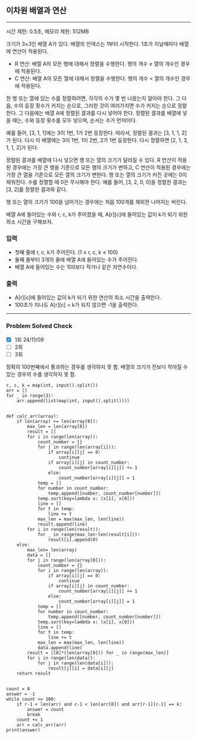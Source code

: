 ## 이차원 배열과 연산

---

시간 제한: 0.5초, 메모리 제한: 512MB

크기가 3×3인 배열 A가 있다. 배열의 인덱스는 1부터 시작한다. 1초가 지날때마다 배열에 연산이 적용된다.

- R 연산: 배열 A의 모든 행에 대해서 정렬을 수행한다. 행의 개수 ≥ 열의 개수인 경우에 적용된다.
- C 연산: 배열 A의 모든 열에 대해서 정렬을 수행한다. 행의 개수 < 열의 개수인 경우에 적용된다.

한 행 또는 열에 있는 수를 정렬하려면, 각각의 수가 몇 번 나왔는지 알아야 한다. 그 다음, 수의 등장 횟수가 커지는 순으로, 그러한 것이 여러가지면 수가 커지는 순으로 정렬한다. 그 다음에는 배열 A에 정렬된 결과를 다시 넣어야 한다. 정렬된 결과를 배열에 넣을 때는, 수와 등장 횟수를 모두 넣으며, 순서는 수가 먼저이다.

예를 들어, [3, 1, 1]에는 3이 1번, 1가 2번 등장한다. 따라서, 정렬된 결과는 [3, 1, 1, 2]가 된다. 다시 이 배열에는 3이 1번, 1이 2번, 2가 1번 등장한다. 다시 정렬하면 [2, 1, 3, 1, 1, 2]가 된다.

정렬된 결과를 배열에 다시 넣으면 행 또는 열의 크기가 달라질 수 있다. R 연산이 적용된 경우에는 가장 큰 행을 기준으로 모든 행의 크기가 변하고, C 연산이 적용된 경우에는 가장 큰 열을 기준으로 모든 열의 크기가 변한다. 행 또는 열의 크기가 커진 곳에는 0이 채워진다. 수를 정렬할 때 0은 무시해야 한다. 예를 들어, [3, 2, 0, 0]을 정렬한 결과는 [3, 2]를 정렬한 결과와 같다.

행 또는 열의 크기가 100을 넘어가는 경우에는 처음 100개를 제외한 나머지는 버린다.

배열 A에 들어있는 수와 r, c, k가 주어졌을 때, A[r][c]에 들어있는 값이 k가 되기 위한 최소 시간을 구해보자.

### 입력

- 첫째 줄에 r, c, k가 주어진다. (1 ≤ r, c, k ≤ 100)
- 둘째 줄부터 3개의 줄에 배열 A에 들어있는 수가 주어진다. 
- 배열 A에 들어있는 수는 100보다 작거나 같은 자연수이다.

### 출력

- A[r][c]에 들어있는 값이 k가 되기 위한 연산의 최소 시간을 출력한다. 
- 100초가 지나도 A[r][c] = k가 되지 않으면 -1을 출력한다.

---
### Problem Solved Check
- [X] 1회  24/11/09
- [ ] 2회
- [ ] 3회

정확히 100번째에서 통과하는 경우를 생각하지 못 함. 배열의 크기가 전보다 작아질 수 있는 경우의 수를 생각하지 못 함.
~~~
r, c, k = map(int, input().split())
arr = []
for _ in range(3):
    arr.append(list(map(int, input().split())))


def calc_arr(array):
    if len(array) >= len(array[0]):
        max_len = len(array[0])
        result = []
        for i in range(len(array)):
            count_number = {}
            for j in range(len(array[i])):
                if array[i][j] == 0:
                    continue
                if array[i][j] in count_number:
                    count_number[array[i][j]] += 1
                else:
                    count_number[array[i][j]] = 1
            temp = []
            for number in count_number:
                temp.append([number, count_number[number]])
            temp.sort(key=lambda x: (x[1], x[0]))
            line = []
            for t in temp:
                line += t
            max_len = max(max_len, len(line))
            result.append(line)
        for i in range(len(result)):
            for _ in range(max_len-len(result[i])):
                result[i].append(0)
    else:
        max_len= len(array)
        data = []
        for j in range(len(array[0])):
            count_number = {}
            for i in range(len(array)):
                if array[i][j] == 0:
                    continue
                if array[i][j] in count_number:
                    count_number[array[i][j]] += 1
                else:
                    count_number[array[i][j]] = 1
            temp = []
            for number in count_number:
                temp.append([number, count_number[number]])
            temp.sort(key=lambda x: (x[1], x[0]))
            line = []
            for t in temp:
                line += t
            max_len = max(max_len, len(line))
            data.append(line)
        result = [[0]*(len(array[0])) for _ in range(max_len)]
        for i in range(len(data)):
            for j in range(len(data[i])):
                result[j][i] = data[i][j]
    return result


count = 0
answer = -1
while count <= 100:
    if r-1 < len(arr) and c-1 < len(arr[0]) and arr[r-1][c-1] == k:
        answer = count
        break
    count += 1
    arr = calc_arr(arr)
print(answer)

~~~